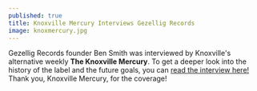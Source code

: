 ```yaml
---
published: true
title: Knoxville Mercury Interviews Gezellig Records
image: knoxmercury.jpg
---
```

Gezellig Records founder Ben Smith was interviewed by Knoxville's alternative weekly __The Knoxville Mercury__. To get a deeper look into the history of the label and the future goals, you can [read the interview here!](http://www.knoxmercury.com/2016/09/28/ben-t-o-smith-puts-industry-experience-use-new-knox-based-gezellig-records/) Thank you, Knoxville Mercury, for the coverage!
